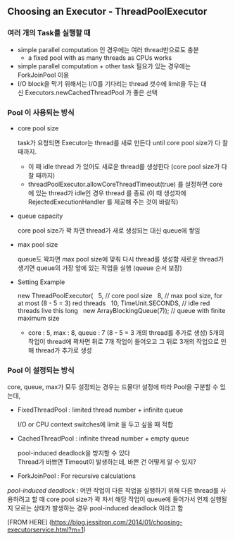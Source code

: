 ## Choosing an Executor - ThreadPoolExecutor

### 여러 개의 Task를 실행할 때

- simple parallel computation 인 경우에는 여러 thread만으로도 충분
  - a fixed pool with as many threads as CPUs works
- simple parallel computation + other task 필요가 있는 경우에는 ForkJoinPool 이용
- I/O block을 막기 위해서는 I/O를 기다리는 thread 갯수에 limit을 두는 대신 Executors.newCachedThreadPool 가 좋은 선택 

### Pool 이 사용되는 방식

- core pool size

  task가 요청되면 Executor는 thread를 새로 만든다 until core pool size가 다 찰 때까지.
    - 이 때 idle thread 가 있어도 새로운 thread를 생성한다 (core pool size가 다 찰 때까지)
    - threadPoolExecutor.allowCoreThreadTimeout(true) 를 설정하면 core 에 있는 thread가 idle인 경우 thread 를 종료 (이 때 생성자에 RejectedExecutionHandler 를 제공해 주는 것이 바람직)
- queue capacity

  core pool size가 꽉 차면 thread가 새로 생성되는 대신 queue에 쌓임
- max pool size

  queue도 꽉차면 max pool size에 맞춰 다시 thread를 생성함
새로운 thread가 생기면 queue의 가장 앞에 있는 작업을 실행 (queue 순서 보장)
- Setting Example

  new ThreadPoolExecutor(
  5, // core pool size
  8, // max pool size, for at most (8 - 5 = 3) red threads
  10, TimeUnit.SECONDS, // idle red threads live this long
  new ArrayBlockingQueue(7)); // queue with finite maximum size

  - core : 5, max : 8, queue : 7 (8 - 5 = 3 개의 thread를 추가로 생성)
    5개의 작업이 thread에 꽉차면 뒤로 7개 작업이 들어오고 그 뒤로 3개의 작업으로 인해 thread가 추가로 생성

### Pool 이 설정되는 방식
core, queue, max가 모두 설정되는 경우는 드물다! 설정에 따라 Pool을 구분할 수 있는데,
- FixedThreadPool : limited thread number + infinite queue

  I/O or CPU context switches에 limit 을 두고 싶을 때 적합
- CachedThreadPool : infinite thread number + empty queue

  pool-induced deadlock을 방지할 수 있다   
  Thread가 바쁘면 Timeout이 발생하는데, 바쁜 건 어떻게 알 수 있지?
- ForkJoinPool : For recursive calculations 


_pool-induced deadlock_ : 어떤 작업이 다른 작업을 실행하기 위해 다른 thread를 사용하려고 할 때 core pool size가 꽉 차서 해당 작업이 queue에 들어가서 언제 실행될지 모르는 상태가 발생하는 경우 pool-induced deadlock 이라고 함

[FROM HERE] (https://blog.jessitron.com/2014/01/choosing-executorservice.html?m=1)
